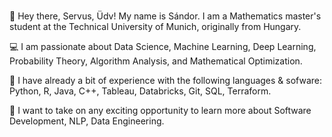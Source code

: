 ###
👋 Hey there, Servus, Üdv! My name is Sándor. I am a Mathematics master's student at the Technical University of Munich, originally from Hungary.

💻 I am passionate about Data Science, Machine Learning, Deep Learning, Probability Theory, Algorithm Analysis, and Mathematical Optimization.

🔬 I have already a bit of experience with the following languages & sofware: Python, R, Java, C++, Tableau, Databricks, Git, SQL, Terraform.

🌱 I want to take on any exciting opportunity to learn more about Software Development, NLP, Data Engineering.

<!--
**daroczisandor/daroczisandor** is a ✨ _special_ ✨ repository because its `README.md` (this file) appears on your GitHub profile.

Here are some ideas to get you 👯:

👋 Hey! My name is Sándor, a Mathematics master's student at the Technical University of Munich.
💻 I am passionate about Data Science, Machine Learning, Deep

- 🔭 I’m currently working on ...
- 🌱 I’m currently learning ...
- 👯 I’m looking to collaborate on ...
- 🤔 I’m looking for help with ...
- 💬 Ask me about ...
- 📫 How to reach me: ...
- 😄 Pronouns: ...
- ⚡ Fun fact: ...
-->
